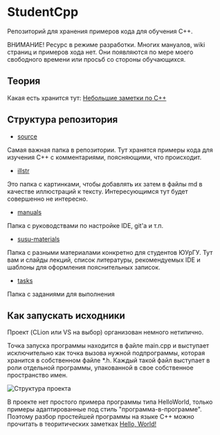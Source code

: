 # StudentCpp
Репозиторий для хранения примеров кода для обучения С++.

ВНИМАНИЕ! Ресурс в режиме разработки. Многих мануалов, wiki страниц и примеров хода нет. Они появляются по мере моего свободного времени или просьб со стороны обучающихся.

## Теория
Какая есть хранится тут: [Небольшие заметки по С++](https://github.com/StriderAJR/StudentCpp/wiki)

## Структура репозитория
* [source](https://github.com/StriderAJR/StudentCpp/tree/master/source)

Самая важная папка в репозитории. Тут хранятся примеры кода для изучения С++ с комментариями, поясняющими, что происходит.
* [illstr](https://github.com/StriderAJR/StudentCpp/tree/master/illustr)

Это папка с картинками, чтобы добавлять их затем в файлы md в качестве иллюстраций к тексту. Интересующимся тут будет совершенно не интересно.
* [manuals](https://github.com/StriderAJR/StudentCpp/tree/master/manuals)

Папка с руководствами по настройке IDE, git'a и т.п.
* [susu-materials](https://github.com/StriderAJR/StudentCpp/tree/master/susu-materials)

Папка с разными материалами конкретно для студентов ЮУрГУ. Тут вам и слайды лекций, список литературы, рекомендуемых IDE и шаблоны для оформления пояснительных записок.
* [tasks](https://github.com/StriderAJR/StudentCpp/tree/master/tasks)

Папка с заданиями для выполнения

## Как запускать исходники
Проект (CLion или VS на выбор) организован немного нетипично.

Точка запуска программы находится в файле main.cpp и выступает исключительно как точка вызова нужной подпрограммы, которая хранится в собственном файле *.h. Каждый такой файл выступает в роли отдельной программы, упакованной в свое собственное пространство имен.

![Структура проекта](https://github.com/StriderAJR/StudentCpp/blob/master/illustr/Структура%20проекта.png)

В проекте нет простого примера программы типа HelloWorld, только примеры адаптированные под стиль "программа-в-программе". Поэтому разбор простейшей программы на языке С++ можно прочитать в теоритических заметках [Hello, World!](https://github.com/StriderAJR/StudentCpp/wiki/basics_02_hello-world-program)
